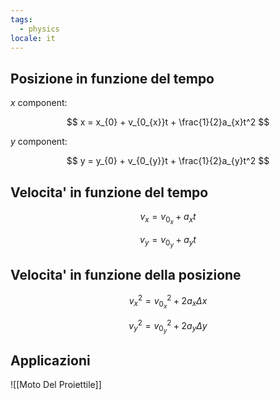 ```yaml
---
tags:
  - physics
locale: it
---
```


## Posizione in funzione del tempo

$x$ component:

$$
x = x_{0} + v_{0_{x}}t + \frac{1}{2}a_{x}t^2
$$

$y$ component:

$$
y = y_{0} + v_{0_{y}}t + \frac{1}{2}a_{y}t^2
$$

## Velocita' in funzione del tempo

$$
v_{x} = v_{0_{x}} + a_{x}t
$$

$$
v_{y} = v_{0_{y}} + a_{y}t
$$

## Velocita' in funzione della posizione

$$
v_{x}^2 = v_{0_{x}}^2 + 2a_{x}\Delta{x}
$$

$$
v_{y}^2 = v_{0_{y}}^2 + 2a_{y}\Delta{y}
$$

## Applicazioni

![[Moto Del Proiettile]]
